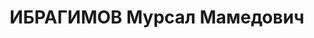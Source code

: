 ---
title: ИБРАГИМОВ Мурсал Мамедович
description: '1899 г.р., азербайджанец, член ВКП(б) с 1924, майор, нач. штаба 77 Азерб.
  СД ЗакВО.

  Арестован 15.06.1937.

  ВКВС - 13.10.1937, ВМН. Расстрелян 13.10.1937, Баку'
---